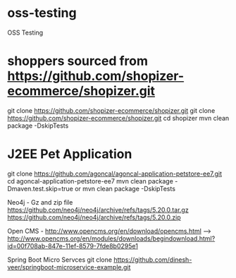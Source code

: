# oss-testing
OSS Testing

# shoppers sourced from https://github.com/shopizer-ecommerce/shopizer.git
git clone https://github.com/shopizer-ecommerce/shopizer.git
git clone https://github.com/shopizer-ecommerce/shopizer.git
cd shopizer
mvn clean package -DskipTests

# J2EE Pet Application
git clone https://github.com/agoncal/agoncal-application-petstore-ee7.git
cd agoncal-application-petstore-ee7
mvn clean package -Dmaven.test.skip=true or mvn clean package -DskipTests


Neo4j - Gz and zip file
https://github.com/neo4j/neo4j/archive/refs/tags/5.20.0.tar.gz
https://github.com/neo4j/neo4j/archive/refs/tags/5.20.0.zip


Open CMS - http://www.opencms.org/en/download/opencms.html --> http://www.opencms.org/en/modules/downloads/begindownload.html?id=00f708ab-847e-11ef-8579-7fde8b0295e1

Spring Boot Micro Servces
git clone https://github.com/dinesh-veer/springboot-microservice-example.git